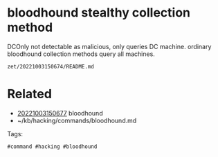 # bloodhound stealthy collection method
DCOnly
not detectable as malicious, only queries DC machine.
ordinary bloodhound collection methods query all machines.

` zet/20221003150674/README.md `

# Related

- [20221003150677](/zet/20221003150677/README.md) bloodhound
- ~/kb/hacking/commands/bloodhound.md

Tags:

    #command #hacking #bloodhound 
